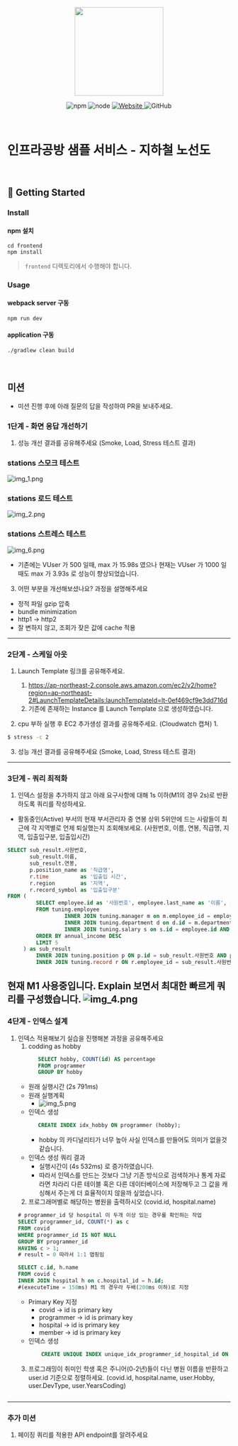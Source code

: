 <p align="center">
    <img width="200px;" src="https://raw.githubusercontent.com/woowacourse/atdd-subway-admin-frontend/master/images/main_logo.png"/>
</p>
<p align="center">
  <img alt="npm" src="https://img.shields.io/badge/npm-%3E%3D%205.5.0-blue">
  <img alt="node" src="https://img.shields.io/badge/node-%3E%3D%209.3.0-blue">
  <a href="https://edu.nextstep.camp/c/R89PYi5H" alt="nextstep atdd">
    <img alt="Website" src="https://img.shields.io/website?url=https%3A%2F%2Fedu.nextstep.camp%2Fc%2FR89PYi5H">
  </a>
  <img alt="GitHub" src="https://img.shields.io/github/license/next-step/atdd-subway-service">
</p>

<br>

# 인프라공방 샘플 서비스 - 지하철 노선도

<br>

## 🚀 Getting Started

### Install
#### npm 설치
```
cd frontend
npm install
```
> `frontend` 디렉토리에서 수행해야 합니다.

### Usage
#### webpack server 구동
```
npm run dev
```
#### application 구동
```
./gradlew clean build
```
<br>

## 미션

* 미션 진행 후에 아래 질문의 답을 작성하여 PR을 보내주세요.


### 1단계 - 화면 응답 개선하기
1. 성능 개선 결과를 공유해주세요 (Smoke, Load, Stress 테스트 결과)

### stations 스모크 테스트  
![img_1.png](img_1.png)

### stations 로드 테스트
![img_2.png](img_2.png)

### stations 스트레스 테스트
![img_6.png](img_6.png)
   - 기존에는 VUser 가 500 일때, max 가 15.98s 였으나 현재는 VUser 가 1000 일때도 max 가 3.93s 로 성능이 향상되었습니다.

3. 어떤 부분을 개선해보셨나요? 과정을 설명해주세요

- 정적 파일 gzip 압축
- bundle minimization
- http1 -> http2
- 잘 변하지 않고, 조회가 잦은 값에 cache 적용

---

### 2단계 - 스케일 아웃

1. Launch Template 링크를 공유해주세요.
   1. https://ap-northeast-2.console.aws.amazon.com/ec2/v2/home?region=ap-northeast-2#LaunchTemplateDetails:launchTemplateId=lt-0ef469cf9e3dd716d
   2. 기존에 존재하는 Instance 를 Launch Template 으로 생성하였습니다.

2. cpu 부하 실행 후 EC2 추가생성 결과를 공유해주세요. (Cloudwatch 캡쳐)
   1. 

```sh
$ stress -c 2
```

3. 성능 개선 결과를 공유해주세요 (Smoke, Load, Stress 테스트 결과)

---

### 3단계 - 쿼리 최적화

1. 인덱스 설정을 추가하지 않고 아래 요구사항에 대해 1s 이하(M1의 경우 2s)로 반환하도록 쿼리를 작성하세요.

- 활동중인(Active) 부서의 현재 부서관리자 중 연봉 상위 5위안에 드는 사람들이 최근에 각 지역별로 언제 퇴실했는지 조회해보세요. (사원번호, 이름, 연봉, 직급명, 지역, 입출입구분, 입출입시간)

```sql
SELECT sub_result.사원번호,
       sub_result.이름,
       sub_result.연봉,
       p.position_name as '직급명',
       r.time          as '입출입 시간',
       r.region        as '지역',
       r.record_symbol as '입출입구분'
FROM (
         SELECT employee.id as '사원번호', employee.last_name as '이름', s.annual_income as '연봉'
         FROM tuning.employee
                  INNER JOIN tuning.manager m on m.employee_id = employee.id AND m.end_date >= NOW()
                  INNER JOIN tuning.department d on d.id = m.department_id AND d.note = 'active'
                  INNER JOIN tuning.salary s on s.id = employee.id AND s.end_date > NOW()
         ORDER BY annual_income DESC
         LIMIT 5
     ) as sub_result
         INNER JOIN tuning.position p ON p.id = sub_result.사원번호 AND p.position_name = 'manager'
         INNER JOIN tuning.record r ON r.employee_id = sub_result.사원번호 AND r.record_symbol = 'o';

```
현재 M1 사용중입니다. Explain 보면서 최대한 빠르게 쿼리를 구성했습니다.
![img_4.png](img_4.png)
---

### 4단계 - 인덱스 설계

1. 인덱스 적용해보기 실습을 진행해본 과정을 공유해주세요
   1. codding as hobby
      ```sql
         SELECT hobby, COUNT(id) AS percentage
         FROM programmer
         GROUP BY hobby
      ```
     - 원래 실행시간 (2s 791ms)
     - 원래 실행계획
       - ![img_5.png](img_5.png)
     - 인덱스 생성
       ```sql
          CREATE INDEX idx_hobby ON programmer (hobby);
       ```
       - hobby 의 카디널리티가 너무 높아 사실 인덱스를 만들어도 의미가 없을것 같습니다.
     - 인덱스 생성 쿼리 결과
       - 실행시간이 (4s 532ms) 로 증가하였습니다.
       - 따라서 인덱스를 만드는 것보다 그냥 기존 방식으로 검색하거나 통계 자료라면 차라리 다른 테이블 혹은 다른 데이터베이스에 저장해두고 그 값을 캐싱해서 주는게 더 효율적이지 않을까 싶었습니다.
   2. 프로그래머별로 해당하는 병원을 출력하시오 (covid.id, hospital.name)
   ```sql
   # programmer_id 당 hospital 이 두개 이상 있는 경우를 확인하는 작업  
   SELECT programmer_id, COUNT(*) as c
   FROM covid
   WHERE programmer_id IS NOT NULL
   GROUP BY programmer_id
   HAVING c > 1;
   # result = 0 따라서 1:1 맵핑임

   SELECT c.id, h.name
   FROM covid c
   INNER JOIN hospital h on c.hospital_id = h.id; 
   #(executeTime = 158ms) M1 의 경우라 두배(200ms 이하)로 지정
   ```
      - Primary Key 지정
        - covid -> id is primary key
        - programmer -> id is primary key
        - hospital -> id is primary key
        - member -> id is primary key
      - 인덱스 생성
        ```sql
            CREATE UNIQUE INDEX unique_idx_programmer_id_hospital_id ON covid (programmer_id, hospital_id);
        ```
   3. 프로그래밍이 취미인 학생 혹은 주니어(0-2년)들이 다닌 병원 이름을 반환하고 user.id 기준으로 정렬하세요. (covid.id, hospital.name, user.Hobby, user.DevType, user.YearsCoding)
   ```sql
   
   ```

---

### 추가 미션

1. 페이징 쿼리를 적용한 API endpoint를 알려주세요

